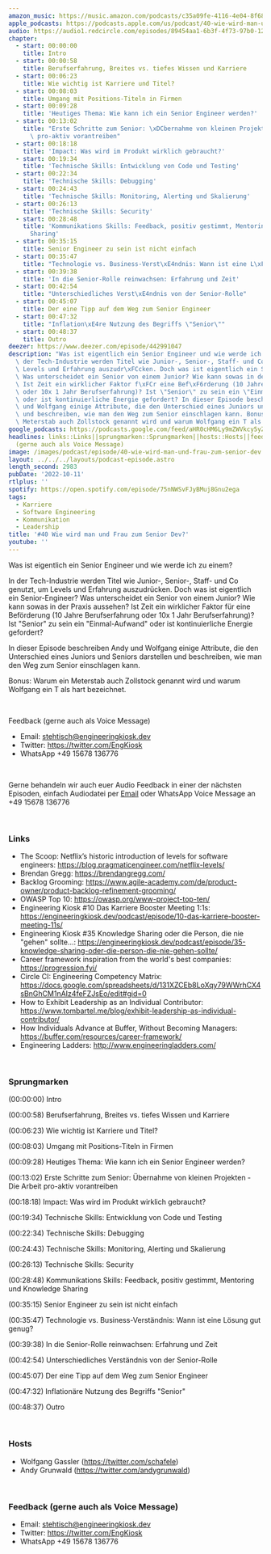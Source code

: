 ```yaml
---
amazon_music: https://music.amazon.com/podcasts/c35a09fe-4116-4e04-8f68-77d61b112e46/episodes/b372c190-8901-40dd-9bb8-3577e14a0dd1/engineering-kiosk-40-wie-wird-man-und-frau-zum-senior-dev
apple_podcasts: https://podcasts.apple.com/us/podcast/40-wie-wird-man-und-frau-zum-senior-dev/id1603082924?i=1000582229449&uo=4
audio: https://audio1.redcircle.com/episodes/89454aa1-6b3f-4f73-97b0-128c69f11f37/stream.mp3
chapter:
  - start: 00:00:00
    title: Intro
  - start: 00:00:58
    title: Berufserfahrung, Breites vs. tiefes Wissen und Karriere
  - start: 00:06:23
    title: Wie wichtig ist Karriere und Titel?
  - start: 00:08:03
    title: Umgang mit Positions-Titeln in Firmen
  - start: 00:09:28
    title: 'Heutiges Thema: Wie kann ich ein Senior Engineer werden?'
  - start: 00:13:02
    title: "Erste Schritte zum Senior: \xDCbernahme von kleinen Projekten - Die Arbeit\
      \ pro-aktiv vorantreiben"
  - start: 00:18:18
    title: 'Impact: Was wird im Produkt wirklich gebraucht?'
  - start: 00:19:34
    title: 'Technische Skills: Entwicklung von Code und Testing'
  - start: 00:22:34
    title: 'Technische Skills: Debugging'
  - start: 00:24:43
    title: 'Technische Skills: Monitoring, Alerting und Skalierung'
  - start: 00:26:13
    title: 'Technische Skills: Security'
  - start: 00:28:48
    title: 'Kommunikations Skills: Feedback, positiv gestimmt, Mentoring und Knowledge
      Sharing'
  - start: 00:35:15
    title: Senior Engineer zu sein ist nicht einfach
  - start: 00:35:47
    title: "Technologie vs. Business-Verst\xE4ndnis: Wann ist eine L\xF6sung gut genug?"
  - start: 00:39:38
    title: 'In die Senior-Rolle reinwachsen: Erfahrung und Zeit'
  - start: 00:42:54
    title: "Unterschiedliches Verst\xE4ndnis von der Senior-Rolle"
  - start: 00:45:07
    title: Der eine Tipp auf dem Weg zum Senior Engineer
  - start: 00:47:32
    title: "Inflation\xE4re Nutzung des Begriffs \"Senior\""
  - start: 00:48:37
    title: Outro
deezer: https://www.deezer.com/episode/442991047
description: "Was ist eigentlich ein Senior Engineer und wie werde ich zu einem? In\
  \ der Tech-Industrie werden Titel wie Junior-, Senior-, Staff- und Co genutzt, um\
  \ Levels und Erfahrung auszudr\xFCcken. Doch was ist eigentlich ein Senior-Engineer?\
  \ Was unterscheidet ein Senior von einem Junior? Wie kann sowas in der Praxis aussehen?\
  \ Ist Zeit ein wirklicher Faktor f\xFCr eine Bef\xF6rderung (10 Jahre Berufserfahrung\
  \ oder 10x 1 Jahr Berufserfahrung)? Ist \"Senior\" zu sein ein \"Einmal-Aufwand\"\
  \ oder ist kontinuierliche Energie gefordert? In dieser Episode beschreiben Andy\
  \ und Wolfgang einige Attribute, die den Unterschied eines Juniors und Seniors darstellen\
  \ und beschreiben, wie man den Weg zum Senior einschlagen kann. Bonus: Warum ein\
  \ Meterstab auch Zollstock genannt wird und warum Wolfgang ein T als hart bezeichnet."
google_podcasts: https://podcasts.google.com/feed/aHR0cHM6Ly9mZWVkcy5yZWRjaXJjbGUuY29tLzBlY2ZkZmQ3LWZkYTEtNGMzZC05NTE1LTQ3NjcyN2Y5ZGY1ZQ/episode/MGYxMGNjMTktMDExNS00Njc4LThkYmMtOWMxYmRhYzM5MTQ2?sa=X&ved=2ahUKEwjJpJPctdf6AhUIrXIEHd9zDtgQkfYCegQIARAF
headlines: links::Links||sprungmarken::Sprungmarken||hosts::Hosts||feedback-gerne-auch-als-voice-message::Feedback
  (gerne auch als Voice Message)
image: /images/podcast/episode/40-wie-wird-man-und-frau-zum-senior-dev.jpg
layout: ../../../layouts/podcast-episode.astro
length_second: 2983
pubDate: '2022-10-11'
rtlplus: ''
spotify: https://open.spotify.com/episode/75nNWSvFJyBMuj8Gnu2ega
tags:
  - Karriere
  - Software Engineering
  - Kommunikation
  - Leadership
title: '#40 Wie wird man und Frau zum Senior Dev?'
youtube: ''
---
```


<p>Was ist eigentlich ein Senior Engineer und wie werde ich zu einem?</p><p>In der Tech-Industrie werden Titel wie Junior-, Senior-, Staff- und Co genutzt, um Levels und Erfahrung auszudrücken. Doch was ist eigentlich ein Senior-Engineer? Was unterscheidet ein Senior von einem Junior? Wie kann sowas in der Praxis aussehen? Ist Zeit ein wirklicher Faktor für eine Beförderung (10 Jahre Berufserfahrung oder 10x 1 Jahr Berufserfahrung)? Ist &#34;Senior&#34; zu sein ein &#34;Einmal-Aufwand&#34; oder ist kontinuierliche Energie gefordert?</p><p>In dieser Episode beschreiben Andy und Wolfgang einige Attribute, die den Unterschied eines Juniors und Seniors darstellen und beschreiben, wie man den Weg zum Senior einschlagen kann.</p><p>Bonus: Warum ein Meterstab auch Zollstock genannt wird und warum Wolfgang ein T als hart bezeichnet.</p><p><br></p><p>Feedback (gerne auch als Voice Message)</p><ul><li>Email: <a href="mailto:stehtisch@engineeringkiosk.dev" rel="nofollow">stehtisch@engineeringkiosk.dev</a></li><li>Twitter: <a href="https://twitter.com/EngKiosk" rel="nofollow">https://twitter.com/EngKiosk</a></li><li>WhatsApp +49 15678 136776</li></ul><p><br></p><p>Gerne behandeln wir auch euer Audio Feedback in einer der nächsten Episoden, einfach Audiodatei per <a href="https://engineeringkiosk.dev/kontakt/">Email</a> oder WhatsApp Voice Message an +49 15678 136776</p><p><br></p><h3 id="links">Links</h3><ul><li>The Scoop: Netflix’s historic introduction of levels for software engineers: <a href="https://blog.pragmaticengineer.com/netflix-levels/" rel="nofollow">https://blog.pragmaticengineer.com/netflix-levels/</a></li><li>Brendan Gregg: <a href="https://brendangregg.com/" rel="nofollow">https://brendangregg.com/</a></li><li>Backlog Grooming: <a href="https://www.agile-academy.com/de/product-owner/product-backlog-refinement-grooming/" rel="nofollow">https://www.agile-academy.com/de/product-owner/product-backlog-refinement-grooming/</a></li><li>OWASP Top 10: <a href="https://owasp.org/www-project-top-ten/" rel="nofollow">https://owasp.org/www-project-top-ten/</a></li><li>Engineering Kiosk #10 Das Karriere Booster Meeting 1:1s: <a href="https://engineeringkiosk.dev/podcast/episode/10-das-karriere-booster-meeting-11s/">https://engineeringkiosk.dev/podcast/episode/10-das-karriere-booster-meeting-11s/</a></li><li>Engineering Kiosk #35 Knowledge Sharing oder die Person, die nie &#34;gehen&#34; sollte...: <a href="https://engineeringkiosk.dev/podcast/episode/35-knowledge-sharing-oder-die-person-die-nie-gehen-sollte/">https://engineeringkiosk.dev/podcast/episode/35-knowledge-sharing-oder-die-person-die-nie-gehen-sollte/</a></li><li>Career framework inspiration from the world&#39;s best companies: <a href="https://progression.fyi/" rel="nofollow">https://progression.fyi/</a></li><li>Circle CI: Engineering Competency Matrix: <a href="https://docs.google.com/spreadsheets/d/131XZCEb8LoXqy79WWrhCX4sBnGhCM1nAIz4feFZJsEo/edit#gid=0" rel="nofollow">https://docs.google.com/spreadsheets/d/131XZCEb8LoXqy79WWrhCX4sBnGhCM1nAIz4feFZJsEo/edit#gid=0</a></li><li>How to Exhibit Leadership as an Individual Contributor: <a href="https://www.tombartel.me/blog/exhibit-leadership-as-individual-contributor/" rel="nofollow">https://www.tombartel.me/blog/exhibit-leadership-as-individual-contributor/</a></li><li>How Individuals Advance at Buffer, Without Becoming Managers: <a href="https://buffer.com/resources/career-framework/" rel="nofollow">https://buffer.com/resources/career-framework/</a></li><li>Engineering Ladders: <a href="http://www.engineeringladders.com/" rel="nofollow">http://www.engineeringladders.com/</a></li></ul><p><br></p><h3 id="sprungmarken">Sprungmarken</h3><p>(00:00:00) Intro</p><p>(00:00:58) Berufserfahrung, Breites vs. tiefes Wissen und Karriere</p><p>(00:06:23) Wie wichtig ist Karriere und Titel?</p><p>(00:08:03) Umgang mit Positions-Titeln in Firmen</p><p>(00:09:28) Heutiges Thema: Wie kann ich ein Senior Engineer werden?</p><p>(00:13:02) Erste Schritte zum Senior: Übernahme von kleinen Projekten - Die Arbeit pro-aktiv vorantreiben</p><p>(00:18:18) Impact: Was wird im Produkt wirklich gebraucht?</p><p>(00:19:34) Technische Skills: Entwicklung von Code und Testing</p><p>(00:22:34) Technische Skills: Debugging</p><p>(00:24:43) Technische Skills: Monitoring, Alerting und Skalierung</p><p>(00:26:13) Technische Skills: Security</p><p>(00:28:48) Kommunikations Skills: Feedback, positiv gestimmt, Mentoring und Knowledge Sharing</p><p>(00:35:15) Senior Engineer zu sein ist nicht einfach</p><p>(00:35:47) Technologie vs. Business-Verständnis: Wann ist eine Lösung gut genug?</p><p>(00:39:38) In die Senior-Rolle reinwachsen: Erfahrung und Zeit</p><p>(00:42:54) Unterschiedliches Verständnis von der Senior-Rolle</p><p>(00:45:07) Der eine Tipp auf dem Weg zum Senior Engineer</p><p>(00:47:32) Inflationäre Nutzung des Begriffs &#34;Senior&#34;</p><p>(00:48:37) Outro</p><p><br></p><h3 id="hosts">Hosts</h3><ul><li>Wolfgang Gassler (<a href="https://twitter.com/schafele" rel="nofollow">https://twitter.com/schafele</a>)</li><li>Andy Grunwald (<a href="https://twitter.com/andygrunwald" rel="nofollow">https://twitter.com/andygrunwald</a>)</li></ul><p><br></p><h3 id="feedback-gerne-auch-als-voice-message">Feedback (gerne auch als Voice Message)</h3><ul><li>Email: <a href="mailto:stehtisch@engineeringkiosk.dev" rel="nofollow">stehtisch@engineeringkiosk.dev</a></li><li>Twitter: <a href="https://twitter.com/EngKiosk" rel="nofollow">https://twitter.com/EngKiosk</a></li><li>WhatsApp +49 15678 136776</li></ul>
